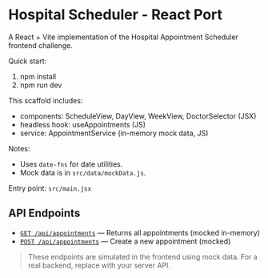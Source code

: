 # Hospital Scheduler - React Port

A React + Vite implementation of the Hospital Appointment Scheduler frontend challenge.

Quick start:

1. npm install
2. npm run dev

This scaffold includes:
- components: ScheduleView, DayView, WeekView, DoctorSelector (JSX)
- headless hook: useAppointments (JS)
- service: AppointmentService (in-memory mock data, JS)

Notes:
- Uses `date-fns` for date utilities.
- Mock data is in `src/data/mockData.js`.

Entry point: `src/main.jsx`

## API Endpoints

- [`GET /api/appointments`](http://localhost:5173/api/appointments) — Returns all appointments (mocked in-memory)
- [`POST /api/appointments`](http://localhost:5173/api/appointments) — Create a new appointment (mocked)

> These endpoints are simulated in the frontend using mock data. For a real backend, replace with your server API.
